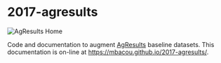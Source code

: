 # 2017-agresults

![AgResults Home](http://agresults.org/skins/default/images/logo.png)

Code and documentation to augment [AgResults](http://agresults.org/) baseline datasets. This documentation is on-line at https://mbacou.github.io/2017-agresults/.
